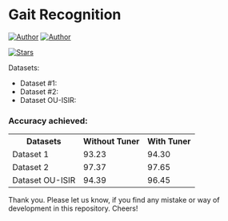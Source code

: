 # Gait Recognition

[![Author](https://img.shields.io/badge/author-NahianAlindo-red)](https://github.com/NahianAlindo/)
[![Author](https://img.shields.io/badge/author-utshabkg-red)](https://github.com/utshabkg/)

[![Stars](https://img.shields.io/github/stars/NahianAlindo/gait_recognition?style=social)](https://github.com/NahianAlindo/gait_recognition/stargazers)

Datasets:
- Dataset #1: 
- Dataset #2: 
- Dataset OU-ISIR: 

### Accuracy achieved:

<table>
<tr> 
  <th> Datasets </th> 
  <th> Without Tuner </th>
  <th> With Tuner </th>
</tr>

<tr> 
  <td> Dataset 1 </td>
  <td> 93.23 </td> 
  <td>94.30 </td>
</tr>

<tr>
  <td> Dataset 2 </td>
  <td> 97.37 </td>
  <td> 97.65 </td>
</tr> 

<tr> 
  <td> Dataset OU-ISIR </td>
  <td> 94.39 </td>
  <td> 96.45 </td>
</tr>
</table>

Thank you. Please let us know, if you find any mistake or way of development in this repository. Cheers!
